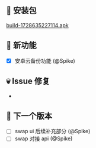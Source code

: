 ## 🚀 安装包

[build-1728635227114.apk](https://dalveywallet.s3.ap-northeast-1.amazonaws.com/release/apks/build-1728635227114.apk)

## 🎉 新功能

- [x] 安卓云备份功能 (@Spike)

## 💀 Issue 修复

- 

## 📅 下一个版本

- [ ] swap ui 后续补充部分 (@Spike)
- [ ] swap 对接 api (@Spike)
